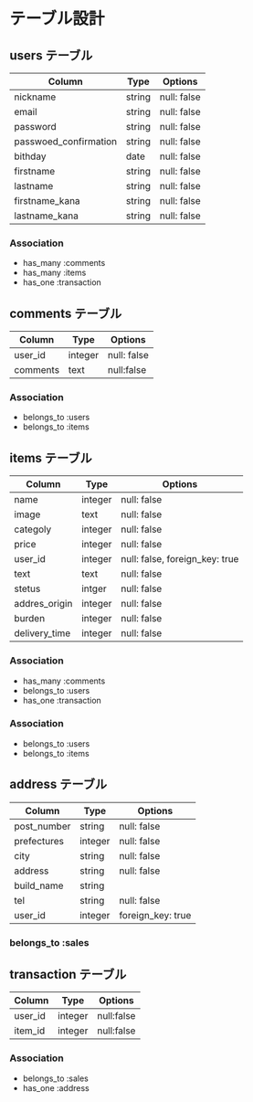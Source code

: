 # テーブル設計

## users テーブル

| Column                    | Type   | Options     |
| --------                  | ------ | ----------- |
| nickname                  | string | null: false |
| email                     | string | null: false |
| password                  | string | null: false |
| passwoed_confirmation     | string | null: false |
| bithday                   | date | null: false |
| firstname                 | string | null: false |
| lastname                | string | null: false |
| firstname_kana            | string | null: false |
| lastname_kana                   | string | null: false |

### Association

- has_many :comments
- has_many :items
- has_one :transaction

## comments テーブル

| Column | Type   | Options     |
| ------ | ------ | ----------- |
| user_id   | integer | null: false |
| comments | text | null:false |

### Association

- belongs_to :users
- belongs_to :items

## items テーブル

| Column | Type       | Options                    |
| ------ | ---------- | -------------------------- |
| name   | integer    |   null: false              |
| image  | text       | null: false                |
| categoly| integer   | null: false                |
| price  | integer    | null: false                |
| user_id| integer | null: false, foreign_key: true |
| text   | text        | null: false               |
| stetus | intger      | null: false               |
| addres_origin| integer | null: false             |
| burden | integer     | null: false               |
| delivery_time| integer | null: false             |

### Association

- has_many :comments
- belongs_to :users
- has_one :transaction



### Association

- belongs_to :users
- belongs_to :items

## address テーブル

| Column  | Type       | Options    |
| ------- | ---------- | ---------- |
| post_number | string | null: false|
| prefectures| integer | null: false|
| city    | string     | null: false |
| address | string     | null: false |
| build_name| string   |             |
| tel     | string     | null: false |
| user_id | integer    | foreign_key: true|

### belongs_to :sales

## transaction テーブル

| Column  | Type       | Options                        |
| ------- | ---------- | ------------------------------ |
| user_id | integer    |  null:false                    |
| item_id | integer    |  null:false                    |


### Association

- belongs_to :sales
- has_one :address